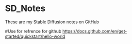 # SD_Notes
These are my Stable Diffusion notes on GitHub

#Use for refrence for github
https://docs.github.com/en/get-started/quickstart/hello-world

